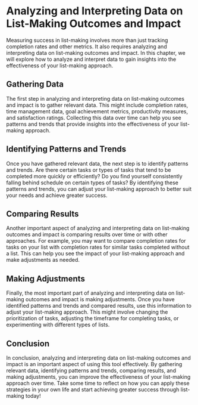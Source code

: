 Analyzing and Interpreting Data on List-Making Outcomes and Impact
===============================================================================================================

Measuring success in list-making involves more than just tracking completion rates and other metrics. It also requires analyzing and interpreting data on list-making outcomes and impact. In this chapter, we will explore how to analyze and interpret data to gain insights into the effectiveness of your list-making approach.

Gathering Data
--------------

The first step in analyzing and interpreting data on list-making outcomes and impact is to gather relevant data. This might include completion rates, time management data, goal achievement metrics, productivity measures, and satisfaction ratings. Collecting this data over time can help you see patterns and trends that provide insights into the effectiveness of your list-making approach.

Identifying Patterns and Trends
-------------------------------

Once you have gathered relevant data, the next step is to identify patterns and trends. Are there certain tasks or types of tasks that tend to be completed more quickly or efficiently? Do you find yourself consistently falling behind schedule on certain types of tasks? By identifying these patterns and trends, you can adjust your list-making approach to better suit your needs and achieve greater success.

Comparing Results
-----------------

Another important aspect of analyzing and interpreting data on list-making outcomes and impact is comparing results over time or with other approaches. For example, you may want to compare completion rates for tasks on your list with completion rates for similar tasks completed without a list. This can help you see the impact of your list-making approach and make adjustments as needed.

Making Adjustments
------------------

Finally, the most important part of analyzing and interpreting data on list-making outcomes and impact is making adjustments. Once you have identified patterns and trends and compared results, use this information to adjust your list-making approach. This might involve changing the prioritization of tasks, adjusting the timeframe for completing tasks, or experimenting with different types of lists.

Conclusion
----------

In conclusion, analyzing and interpreting data on list-making outcomes and impact is an important aspect of using this tool effectively. By gathering relevant data, identifying patterns and trends, comparing results, and making adjustments, you can improve the effectiveness of your list-making approach over time. Take some time to reflect on how you can apply these strategies in your own life and start achieving greater success through list-making today!
